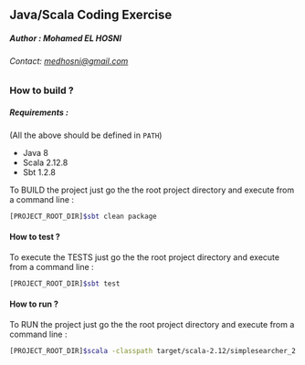 ## Java/Scala Coding Exercise

##### Author : _Mohamed EL HOSNI_

###### Contact: [medhosni@gmail.com](emailto:medhosni@gmail.com)

### How to build ?

##### _*Requirements*_ :
(All the above should be defined in ```PATH```)
- Java 8
- Scala 2.12.8
- Sbt 1.2.8

To BUILD the project just go the the root project directory and execute from a command line :
```sh 
[PROJECT_ROOT_DIR]$sbt clean package
```

#### How to test ?
To execute the TESTS just go the the root project directory and execute from a command line :

```sh
[PROJECT_ROOT_DIR]$sbt test
```

#### How to run ?
To RUN the project just go the the root project directory and execute from a command line :
```sh 
[PROJECT_ROOT_DIR]$scala -classpath target/scala-2.12/simplesearcher_2.12-0.1.jar fr.adevinta.example.Searcher myDir
```